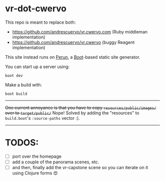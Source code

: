 # vr-dot-cwervo

This repo is meant to replace both:

- https://github.com/andrescuervo/vr.cwervo.com (Ruby middleman implementation)
- https://github.com/andrescuervo/vr.cwervo (buggy Reagent implementation)

This site instead runs on [Perun](https://github.com/hashobject/perun),
a  [Boot](https://github.com/boot-clj/boot)-based static site generator.

You can start up a server using:

```
boot dev
```

Make a build with:

```
boot build
```

----

~~One current annoyance is that you have to copy `resources/public/images/` over
to `target/public/`~~ Nope! Solved by adding the "resources" to `build.boot`'s
`:source-paths` vector :).

---

# TODOS:

- [ ] port over the homepage
- [ ] add a couple of the panorama scenes, etc.
- [ ] and then, finally add the vr-capstone scene so you can iterate on it using Clojure forms 😍
